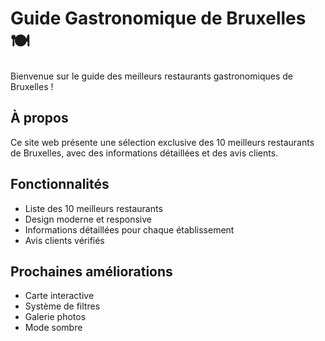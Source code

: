 # Guide Gastronomique de Bruxelles 🍽️

Bienvenue sur le guide des meilleurs restaurants gastronomiques de Bruxelles !

## À propos
Ce site web présente une sélection exclusive des 10 meilleurs restaurants de Bruxelles, avec des informations détaillées et des avis clients.

## Fonctionnalités
- Liste des 10 meilleurs restaurants
- Design moderne et responsive
- Informations détaillées pour chaque établissement
- Avis clients vérifiés

## Prochaines améliorations
- Carte interactive
- Système de filtres
- Galerie photos
- Mode sombre